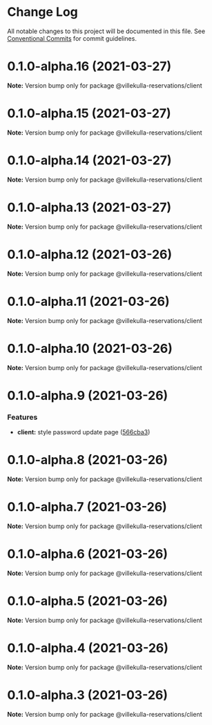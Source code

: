 # Change Log

All notable changes to this project will be documented in this file.
See [Conventional Commits](https://conventionalcommits.org) for commit guidelines.

# 0.1.0-alpha.16 (2021-03-27)

**Note:** Version bump only for package @villekulla-reservations/client





# 0.1.0-alpha.15 (2021-03-27)

**Note:** Version bump only for package @villekulla-reservations/client





# 0.1.0-alpha.14 (2021-03-27)

**Note:** Version bump only for package @villekulla-reservations/client





# 0.1.0-alpha.13 (2021-03-27)

**Note:** Version bump only for package @villekulla-reservations/client





# 0.1.0-alpha.12 (2021-03-26)

**Note:** Version bump only for package @villekulla-reservations/client





# 0.1.0-alpha.11 (2021-03-26)

**Note:** Version bump only for package @villekulla-reservations/client





# 0.1.0-alpha.10 (2021-03-26)

**Note:** Version bump only for package @villekulla-reservations/client





# 0.1.0-alpha.9 (2021-03-26)


### Features

* **client:** style password update page ([566cba3](https://github.com/herschel666/villekulla-reservations/commit/566cba3eb8320228194a20336bdb1d1472f08eea))





# 0.1.0-alpha.8 (2021-03-26)

**Note:** Version bump only for package @villekulla-reservations/client





# 0.1.0-alpha.7 (2021-03-26)

**Note:** Version bump only for package @villekulla-reservations/client





# 0.1.0-alpha.6 (2021-03-26)

**Note:** Version bump only for package @villekulla-reservations/client





# 0.1.0-alpha.5 (2021-03-26)

**Note:** Version bump only for package @villekulla-reservations/client





# 0.1.0-alpha.4 (2021-03-26)

**Note:** Version bump only for package @villekulla-reservations/client





# 0.1.0-alpha.3 (2021-03-26)

**Note:** Version bump only for package @villekulla-reservations/client
